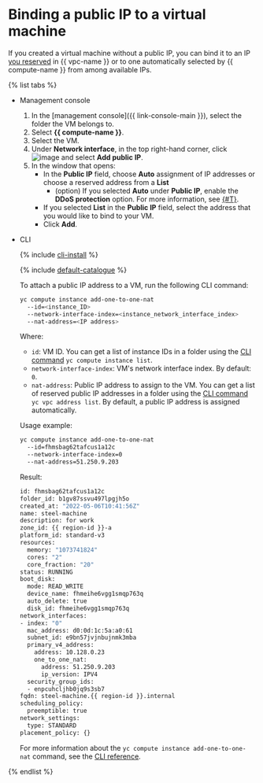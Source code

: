 # Binding a public IP to a virtual machine

If you created a virtual machine without a public IP, you can bind it to an IP [you reserved](../../../vpc/operations/get-static-ip.md) in {{ vpc-name }} or to one automatically selected by {{ compute-name }} from among available IPs.

{% list tabs %}

- Management console

   1. In the [management console]({{ link-console-main }}), select the folder the VM belongs to.
   1. Select **{{ compute-name }}**.
   1. Select the VM.
   1. Under **Network interface**, in the top right-hand corner, click ![image](../../../_assets/horizontal-ellipsis.svg) and select **Add public IP**.
   1. In the window that opens:
      * In the **Public IP** field, choose **Auto** assignment of IP addresses or choose a reserved address from a **List**
         * (option) If you selected **Auto** under **Public IP**, enable the **DDoS protection** option. For more information, see [{#T}](../../../vpc/ddos-protection/index.md).
      * If you selected **List** in the **Public IP** field, select the address that you would like to bind to your VM.
      * Click **Add**.

- CLI

   {% include [cli-install](../../../_includes/cli-install.md) %}

   {% include [default-catalogue](../../../_includes/default-catalogue.md) %}

   To attach a public IP address to a VM, run the following CLI command:

   ```bash
   yc compute instance add-one-to-one-nat
     --id=<instance_ID> 
     --network-interface-index=<instance_network_interface_index> 
     --nat-address=<IP address>
   ```

   Where:

   * `id`: VM ID. You can get a list of instance IDs in a folder using the [CLI command](../../../cli/cli-ref/managed-services/compute/instance/list.md) `yc compute instance list`.
   * `network-interface-index`: VM's network interface index. By default: `0`.
   * `nat-address`: Public IP address to assign to the VM. You can get a list of reserved public IP addresses in a folder using the [CLI command](../../../cli/cli-ref/managed-services/vpc/address/list.md) `yc vpc address list`. By default, a public IP address is assigned automatically.

   Usage example:

   ```bash
   yc compute instance add-one-to-one-nat
     --id=fhmsbag62tafcus1a12c 
     --network-interface-index=0
     --nat-address=51.250.9.203
   ```

   Result:

   ```bash
   id: fhmsbag62tafcus1a12c
   folder_id: b1gv87ssvu497lpgjh5o
   created_at: "2022-05-06T10:41:56Z"
   name: steel-machine
   description: for work
   zone_id: {{ region-id }}-a
   platform_id: standard-v3
   resources:
     memory: "1073741824"
     cores: "2"
     core_fraction: "20"
   status: RUNNING
   boot_disk:
     mode: READ_WRITE
     device_name: fhmeihe6vgg1smqp763q
     auto_delete: true
     disk_id: fhmeihe6vgg1smqp763q
   network_interfaces:
   - index: "0"
     mac_address: d0:0d:1c:5a:a0:61
     subnet_id: e9bn57jvjnbujnmk3mba
     primary_v4_address:
       address: 10.128.0.23
       one_to_one_nat:
         address: 51.250.9.203
         ip_version: IPV4
     security_group_ids:
     - enpcuhcljhb0jq9s3sb7
   fqdn: steel-machine.{{ region-id }}.internal
   scheduling_policy:
     preemptible: true
   network_settings:
     type: STANDARD
   placement_policy: {}
   ```

   For more information about the `yc compute instance add-one-to-one-nat` command, see the [CLI reference](../../../cli/cli-ref/managed-services/compute/instance/add-one-to-one-nat.md).

{% endlist %}
